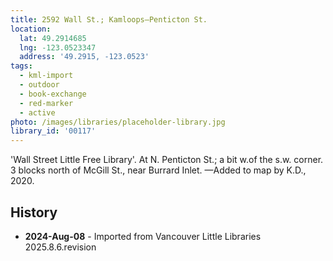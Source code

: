 ```yaml
---
title: 2592 Wall St.; Kamloops—Penticton St.
location:
  lat: 49.2914685
  lng: -123.0523347
  address: '49.2915, -123.0523'
tags:
  - kml-import
  - outdoor
  - book-exchange
  - red-marker
  - active
photo: /images/libraries/placeholder-library.jpg
library_id: '00117'
---
```

'Wall Street Little Free Library'.
At N. Penticton St.; a bit w.of the s.w. corner.
3 blocks north of McGill St., near Burrard Inlet.
—Added to map by K.D., 2020.

## History
- **2024-Aug-08** - Imported from Vancouver Little Libraries 2025.8.6.revision

